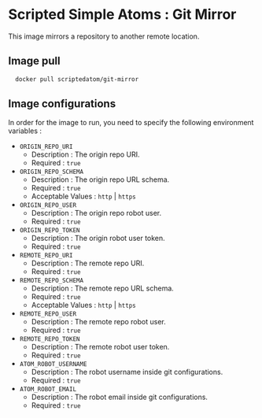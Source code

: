 # Scripted Simple Atoms : Git Mirror

This image mirrors a repository to another remote location.

## Image pull

```bash
  docker pull scriptedatom/git-mirror
```

## Image configurations

In order for the image to run, you need to specify the following environment variables :

* `ORIGIN_REPO_URI`
    * Description : The origin repo URI.
    * Required : `true`
* `ORIGIN_REPO_SCHEMA`
    * Description : The origin repo URL schema.
    * Required : `true`
    * Acceptable Values : `http` | `https`
* `ORIGIN_REPO_USER`
    * Description : The origin repo robot user.
    * Required : `true`
* `ORIGIN_REPO_TOKEN`
    * Description : The origin robot user token.
    * Required : `true`
* `REMOTE_REPO_URI`
    * Description : The remote repo URI.
    * Required : `true`
* `REMOTE_REPO_SCHEMA`
    * Description : The remote repo URL schema.
    * Required : `true`
    * Acceptable Values : `http` | `https`
* `REMOTE_REPO_USER`
    * Description : The remote repo robot user.
    * Required : `true`
* `REMOTE_REPO_TOKEN`
    * Description : The remote robot user token.
    * Required : `true`
* `ATOM_ROBOT_USERNAME`
    * Description : The robot username inside git configurations.
    * Required : `true`
* `ATOM_ROBOT_EMAIL`
    * Description : The robot email inside git configurations.
    * Required : `true`
